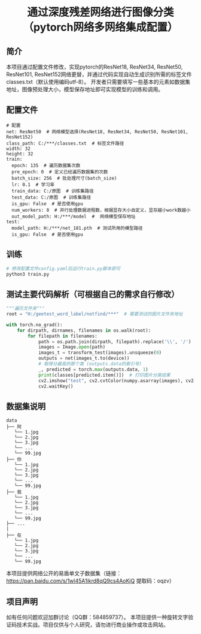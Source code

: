# <center>通过深度残差网络进行图像分类（pytorch网络多网络集成配置）</center>

## 简介
本项目通过配置文件修改，实现pytorch的ResNet18, ResNet34, ResNet50, ResNet101, ResNet152网络更替，并通过代码实现自动生成识别所需的标签文件classes.txt（默认使用编码utf-8）。
开发者只需要填写一些基本的元素如数据集地址，图像预处理大小，模型保存地址即可实现模型的训练和调用。


## 配置文件
```
# 配置
net: ResNet50  # 网络模型选择(ResNet18, ResNet34, ResNet50, ResNet101, ResNet152)
class_path: C:/***/classes.txt  # 标签文件路径
width: 32
height: 32
train:
  epoch: 135  # 遍历数据集次数
  pre_epoch: 0  # 定义已经遍历数据集的次数
  batch_size: 256  # 批处理尺寸(batch_size)
  lr: 0.1  # 学习率
  train_data: C:/原图  # 训练集路径
  test_data: C:/原图  # 训练集路径
  is_gpu: False  # 是否使用gpu
  num_workers: 8  # 并行处理数据进程数，根据显存大小自定义，显存越小work数越小
  out_model_path: H:/***/model  #  网络模型保存地址
test:
  model_path: H:/***/net_181.pth  # 测试所用的模型路径
  is_gpu: False  # 是否使用gpu
```

## 训练
```python
# 修改配置文件config.yaml后运行train.py脚本即可
python3 train.py
```

## 测试主要代码解析（可根据自己的需求自行修改）
```python
"""遍历文件夹"""
root = "H:/geetest_word_label/notfind/***"  # 需要测试的图片文件夹地址

with torch.no_grad():
    for dirpath, dirnames, filenames in os.walk(root):
        for filepath in filenames:
            path = os.path.join(dirpath, filepath).replace('\\', '/')
            images = Image.open(path)
            images_t = transform_test(images).unsqueeze(0)
            outputs = net(images_t.to(device))
            # 取得分最高的那个类 (outputs.data的索引号)
            _, predicted = torch.max(outputs.data, 1)
            print(classes[predicted.item()])  # 打印图片分类结果
            cv2.imshow("test", cv2.cvtColor(numpy.asarray(images), cv2.COLOR_RGB2BGR))  # 显示当前测试的图片内容
            cv2.waitKey()
```

## 数据集说明
```
data
├── 阿
   └── 1.jpg
   └── 2.jpg
   └── 3.jpg
   └── ...
   └── 99.jpg
├── 你
   └── 1.jpg
   └── 2.jpg
   └── 3.jpg
   └── ...
   └── 99.jpg
├── 我
   └── 1.jpg
   └── 2.jpg
   └── 3.jpg
   └── ...
   └── 99.jpg
├── ...
|
├── 在
   └── 1.jpg
   └── 2.jpg
   └── 3.jpg
   └── ...
   └── 99.jpg
```
本项目提供网络公开的易盾单文子数据集（链接：https://pan.baidu.com/s/1wl45A1ikrd8qQ9cs4AoKjQ  提取码：oqzv）

## 项目声明
如有任何问题欢迎加群讨论（QQ群：584859737）。
本项目提供一种旋转文字验证码技术实战。项目仅供与个人研究，请勿进行商业操作或攻击网站。